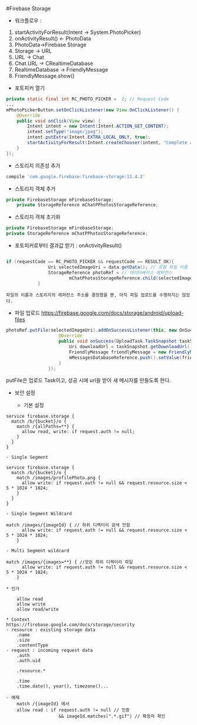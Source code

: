 #Firebase Storage

* 워크플로우 :
1. startActivityForResult(Intent -> System.PhotoPicker)
2. onActivityResult() <- PhotoData
3. PhotoData->Firebase Storage
4. Storage -> URL
5. URL -> Chat
6. Chat.URL -> CRealtimeDatabase
7. RealtimeDatabase -> FriendlyMessage
8. FriendlyMessage.show()

* 포토피커 열기
```java
private static final int RC_PHOTO_PICKER =  2; // Request Code
...
mPhotoPickerButton.setOnClickListener(new View.OnClickListener() {
    @Override
    public void onClick(View view) {
        Intent intent = new Intent(Intent.ACTION_GET_CONTENT);
        intent.setType("image/jpeg");
        intent.putExtra(Intent.EXTRA_LOCAL_ONLY, true);
        startActivityForResult(Intent.createChooser(intent, "Complete action using"), RC_PHOTO_PICKER);
    }
});
```
* 스토리지 의존성 추가
```gradle
compile 'com.google.firebase:firebase-storage:11.4.2'
```
* 스토리지 객체 추가
```java
private FirebaseStorage mFirebaseStorage;
    private StorageReference mChatPPhotosStorageReference;
```
* 스토리지 객체 초기화
```java
private FirebaseStorage mFirebaseStorage;
private StorageReference mChatPPhotosStorageReference;
```

* 포토피커로부터 결과값 받기 : onActivityResult()

```java

if (requestCode == RC_PHOTO_PICKER && requestCode == RESULT_OK){
                Uri selectedImageUri = data.getData(); // 로컬 파일 이름
                StorageReference photoRef = // 데이터베이스 레퍼런스
                        mChatPhotosStorageReference.child(selectedImageUri.getLastPathSegment()); // 파일 이름
            }
```
    파일의 이름과 스토리지의 레퍼런스 주소를 결정했을 뿐, 아직 파일 업로드를 수행하지는 않았다.

* 파일 업로드
https://firebase.google.com/docs/storage/android/upload-files

```java
photoRef.putFile(selectedImageUri).addOnSuccessListener(this, new OnSuccessListener<UploadTask.TaskSnapshot>() {
                    @Override
                    public void onSuccess(UploadTask.TaskSnapshot taskSnapshot) {
                        Uri downloadUrl = taskSnapshot.getDownloadUrl();
                        FriendlyMessage friendlyMessage = new FriendlyMessage(null, mUsername, downloadUrl.toString());
                        mMessagesDatabaseReference.push().setValue(friendlyMessage);
                    }
                });
```

putFile은 업로드 Task이고, 성공 시에 url을 받아 새 메시지를 만들도록 한다.

* 보안 설정

    - 기본 설정
```
service firebase.storage {
  match /b/{bucket}/o {
    match /{allPaths=**} {
      allow read, write: if request.auth != null;
    }
  }
}
```

    - Single Segment
```
service firebase.storage {
  match /b/{bucket}/o {
    match /images/profilePhoto.png {
      allow write: if request.auth != null && request.resource.size < 5 * 1024 * 1024;
    }
  }
}
```

    - Single Segment Wildcard
```
match /images/{imageId} { // 하위 디렉터리 검색 안함
      allow write: if request.auth != null && request.resource.size < 5 * 1024 * 1024;
    }
```

    - Multi Segment wildcard
```
match /images/{images=**} { //모든 하위 디렉터리 파일
      allow write: if request.auth != null && request.resource.size < 5 * 1024 * 1024;
    }
```
    * 인가
```
    allow read
    allow write
    allow read/write
```
    * Context
    https://firebase.google.com/docs/storage/security
    - resource : existing storage data
        .name
        .size
        .contentType
    - request : incoming request data
        .auth
        .auth.uid
        
        .resource.*

        .time
        .time.date(), year(), timezone()...

    - 예제
        match /{imageId} 에서
        allow read : if request.auth != null // 인증
                        && imageId.matches(".*.gif") // 확장자 확인